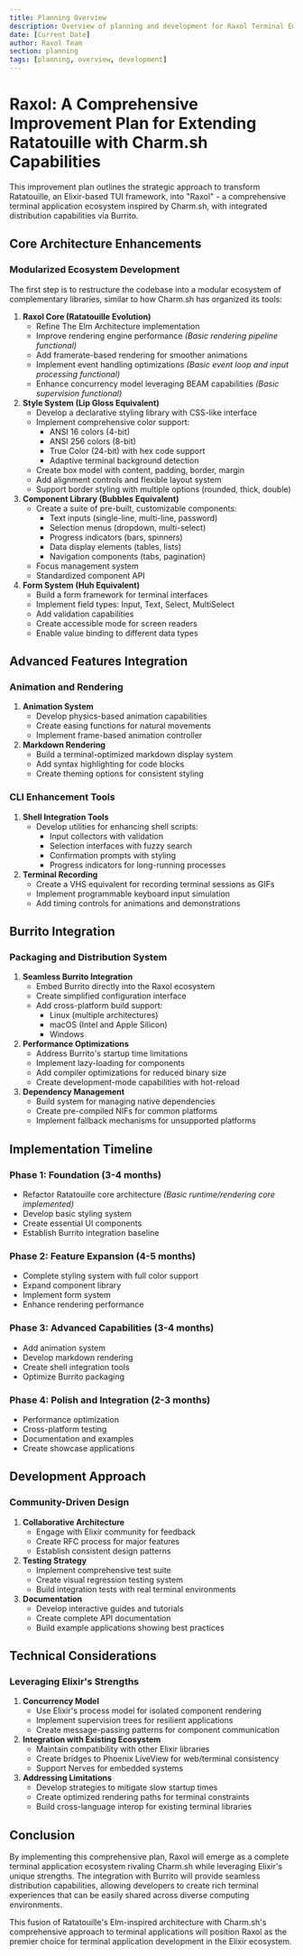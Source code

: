 ```yaml
---
title: Planning Overview
description: Overview of planning and development for Raxol Terminal Emulator
date: [Current Date]
author: Raxol Team
section: planning
tags: [planning, overview, development]
---
```


# Raxol: A Comprehensive Improvement Plan for Extending Ratatouille with Charm.sh Capabilities

This improvement plan outlines the strategic approach to transform Ratatouille, an Elixir-based TUI framework, into "Raxol" - a comprehensive terminal application ecosystem inspired by Charm.sh, with integrated distribution capabilities via Burrito.

## Core Architecture Enhancements

### Modularized Ecosystem Development

The first step is to restructure the codebase into a modular ecosystem of complementary libraries, similar to how Charm.sh has organized its tools:

1. **Raxol Core (Ratatouille Evolution)**
   - Refine The Elm Architecture implementation
   - Improve rendering engine performance _(Basic rendering pipeline functional)_
   - Add framerate-based rendering for smoother animations
   - Implement event handling optimizations _(Basic event loop and input processing functional)_
   - Enhance concurrency model leveraging BEAM capabilities _(Basic supervision functional)_
2. **Style System (Lip Gloss Equivalent)**
   - Develop a declarative styling library with CSS-like interface
   - Implement comprehensive color support:
     - ANSI 16 colors (4-bit)
     - ANSI 256 colors (8-bit)
     - True Color (24-bit) with hex code support
     - Adaptive terminal background detection
   - Create box model with content, padding, border, margin
   - Add alignment controls and flexible layout system
   - Support border styling with multiple options (rounded, thick, double)
3. **Component Library (Bubbles Equivalent)**
   - Create a suite of pre-built, customizable components:
     - Text inputs (single-line, multi-line, password)
     - Selection menus (dropdown, multi-select)
     - Progress indicators (bars, spinners)
     - Data display elements (tables, lists)
     - Navigation components (tabs, pagination)
   - Focus management system
   - Standardized component API
4. **Form System (Huh Equivalent)**
   - Build a form framework for terminal interfaces
   - Implement field types: Input, Text, Select, MultiSelect
   - Add validation capabilities
   - Create accessible mode for screen readers
   - Enable value binding to different data types

## Advanced Features Integration

### Animation and Rendering

1. **Animation System**
   - Develop physics-based animation capabilities
   - Create easing functions for natural movements
   - Implement frame-based animation controller
2. **Markdown Rendering**
   - Build a terminal-optimized markdown display system
   - Add syntax highlighting for code blocks
   - Create theming options for consistent styling

### CLI Enhancement Tools

1. **Shell Integration Tools**
   - Develop utilities for enhancing shell scripts:
     - Input collectors with validation
     - Selection interfaces with fuzzy search
     - Confirmation prompts with styling
     - Progress indicators for long-running processes
2. **Terminal Recording**
   - Create a VHS equivalent for recording terminal sessions as GIFs
   - Implement programmable keyboard input simulation
   - Add timing controls for animations and demonstrations

## Burrito Integration

### Packaging and Distribution System

1. **Seamless Burrito Integration**
   - Embed Burrito directly into the Raxol ecosystem
   - Create simplified configuration interface
   - Add cross-platform build support:
     - Linux (multiple architectures)
     - macOS (Intel and Apple Silicon)
     - Windows
2. **Performance Optimizations**
   - Address Burrito's startup time limitations
   - Implement lazy-loading for components
   - Add compiler optimizations for reduced binary size
   - Create development-mode capabilities with hot-reload
3. **Dependency Management**
   - Build system for managing native dependencies
   - Create pre-compiled NIFs for common platforms
   - Implement fallback mechanisms for unsupported platforms

## Implementation Timeline

### Phase 1: Foundation (3-4 months)

- Refactor Ratatouille core architecture _(Basic runtime/rendering core implemented)_
- Develop basic styling system
- Create essential UI components
- Establish Burrito integration baseline

### Phase 2: Feature Expansion (4-5 months)

- Complete styling system with full color support
- Expand component library
- Implement form system
- Enhance rendering performance

### Phase 3: Advanced Capabilities (3-4 months)

- Add animation system
- Develop markdown rendering
- Create shell integration tools
- Optimize Burrito packaging

### Phase 4: Polish and Integration (2-3 months)

- Performance optimization
- Cross-platform testing
- Documentation and examples
- Create showcase applications

## Development Approach

### Community-Driven Design

1. **Collaborative Architecture**
   - Engage with Elixir community for feedback
   - Create RFC process for major features
   - Establish consistent design patterns
2. **Testing Strategy**
   - Implement comprehensive test suite
   - Create visual regression testing system
   - Build integration tests with real terminal environments
3. **Documentation**
   - Develop interactive guides and tutorials
   - Create complete API documentation
   - Build example applications showing best practices

## Technical Considerations

### Leveraging Elixir's Strengths

1. **Concurrency Model**
   - Use Elixir's process model for isolated component rendering
   - Implement supervision trees for resilient applications
   - Create message-passing patterns for component communication
2. **Integration with Existing Ecosystem**
   - Maintain compatibility with other Elixir libraries
   - Create bridges to Phoenix LiveView for web/terminal consistency
   - Support Nerves for embedded systems
3. **Addressing Limitations**
   - Develop strategies to mitigate slow startup times
   - Create optimized rendering paths for terminal constraints
   - Build cross-language interop for existing terminal libraries

## Conclusion

By implementing this comprehensive plan, Raxol will emerge as a complete terminal application ecosystem rivaling Charm.sh while leveraging Elixir's unique strengths. The integration with Burrito will provide seamless distribution capabilities, allowing developers to create rich terminal experiences that can be easily shared across diverse computing environments.

This fusion of Ratatouille's Elm-inspired architecture with Charm.sh's comprehensive approach to terminal applications will position Raxol as the premier choice for terminal application development in the Elixir ecosystem.
